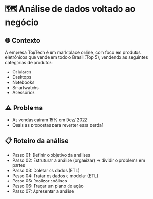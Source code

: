 # 🗺️ Análise de dados voltado ao negócio

## 🌐 Contexto
A empresa TopTech é um marktplace online, com foco em produtos eletrônicos que vende em todo o Brasil (Top 5), vendendo as seguintes categorias de produtos:
- Celulares
- Desktops
- Notebooks
- Smartwatchs
- Acessórios

## ⚠️ Problema
- As vendas cairam 15% em Dez/ 2022
- Quais as propostas para reverter essa perda?

## 📋 Roteiro da análise
- Passo 01: Definir o objetivo da análises
- Passo 02: Estruturar a análise (organizar)
-> dividir o problema em partes
- Passo 03: Coletar os dados (ETL)
- Passo 04: Tratar os dados e modelar (ETL)
- Passo 05: Realizar análises
- Passo 06: Traçar um plano de ação
- Passo 07: Apresentar a análise